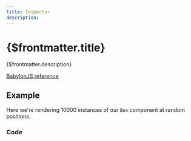 ```yaml
---
title: Inspector
description:
---
```


<script>
  import InspectorStory from 'svelte-babylon/components/Misc/Inspector/Inspector.story.svelte'
  import ExampleWrapper from '$routes/docs/_components/ExampleWrapper.svelte'
</script>

# {$frontmatter.title}

{$frontmatter.description}

[BabylonJS reference](https://doc.babylonjs.com/divingDeeper/mesh/copies/instances)

## Example

Here we're rendering 10000 instances of our `Box` component at random positions.

<ExampleWrapper id='InspectorStory'>
  <InspectorStory />
</ExampleWrapper>

### Code

```svelte

```
